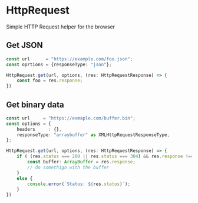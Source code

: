 # HttpRequest

Simple HTTP Request helper for the browser

## Get JSON

```TypeScript
const url      = "https://example.com/foo.json";
const oprtions = {responseType: "json"};

HttpRequest.get(url, options, (res: HttpRequestResponse) => {
	const foo = res.response;
})
```

## Get binary data

```TypeScript
const url     = "https://exmaple.com/buffer.bin";
const options = {
	headers     : {},
	responseType: "arraybuffer" as XMLHttpRequestResponseType,
};

HttpRequest.get(url, options, (res: HttpRequestResponse) => {
	if ( (res.status === 200 || res.status === 304) && res.response !== undefined) {
		const buffer: ArrayBuffer = res.response;
		// do somethign with the buffer
	}
	else {
		console.error(`Status: ${res.status}`);
	}
})
```
